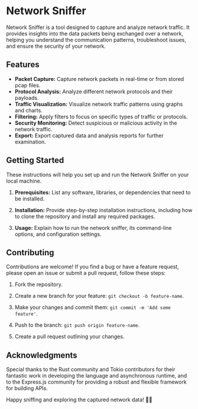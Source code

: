 # Network Sniffer

Network Sniffer is a tool designed to capture and analyze network traffic. It provides insights into the data packets being exchanged over a network, helping you understand the communication patterns, troubleshoot issues, and ensure the security of your network.

## Features

- **Packet Capture:** Capture network packets in real-time or from stored pcap files.
- **Protocol Analysis:** Analyze different network protocols and their payloads.
- **Traffic Visualization:** Visualize network traffic patterns using graphs and charts.
- **Filtering:** Apply filters to focus on specific types of traffic or protocols.
- **Security Monitoring:** Detect suspicious or malicious activity in the network traffic.
- **Export:** Export captured data and analysis reports for further examination.

## Getting Started

These instructions will help you set up and run the Network Sniffer on your local machine. 

1. **Prerequisites:** List any software, libraries, or dependencies that need to be installed.

2. **Installation:** Provide step-by-step installation instructions, including how to clone the repository and install any required packages.

3. **Usage:** Explain how to run the network sniffer, its command-line options, and configuration settings.

## Contributing

Contributions are welcome! If you find a bug or have a feature request, please open an issue or submit a pull request, follow these steps:

1. Fork the repository.

2. Create a new branch for your feature: `git checkout -b feature-name`.

3. Make your changes and commit them: `git commit -m 'Add some feature'`.

4. Push to the branch: `git push origin feature-name`.

5. Create a pull request outlining your changes.

## Acknowledgments

Special thanks to the Rust community and Tokio contributors for their fantastic work in developing the language and asynchronous runtime, and to the Express.js community for providing a robust and flexible framework for building APIs.

Happy sniffing and exploring the captured network data! 🕵️‍♂️
